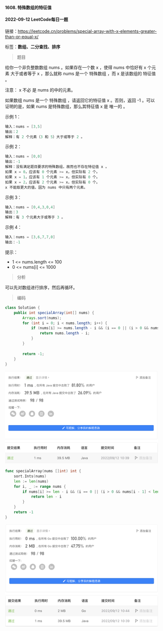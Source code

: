 #### 1608. 特殊数组的特征值

#### 2022-09-12 LeetCode每日一题

链接：https://leetcode.cn/problems/special-array-with-x-elements-greater-than-or-equal-x/

标签：**数组、二分查找、排序**

> 题目

给你一个非负整数数组 nums 。如果存在一个数 x ，使得 nums 中恰好有 x 个元素 大于或者等于 x ，那么就称 nums 是一个 特殊数组 ，而 x 是该数组的 特征值 。

注意： x 不必 是 nums 的中的元素。

如果数组 nums 是一个 特殊数组 ，请返回它的特征值 x 。否则，返回 -1 。可以证明的是，如果 nums 是特殊数组，那么其特征值 x 是 唯一的 。

示例 1：

```java
输入：nums = [3,5]
输出：2
解释：有 2 个元素（3 和 5）大于或等于 2 。
```

示例 2：

```java
输入：nums = [0,0]
输出：-1
解释：没有满足题目要求的特殊数组，故而也不存在特征值 x 。
如果 x = 0，应该有 0 个元素 >= x，但实际有 2 个。
如果 x = 1，应该有 1 个元素 >= x，但实际有 0 个。
如果 x = 2，应该有 2 个元素 >= x，但实际有 0 个。
x 不能取更大的值，因为 nums 中只有两个元素。
```

示例 3：

```java
输入：nums = [0,4,3,0,4]
输出：3
解释：有 3 个元素大于或等于 3 。
```

示例 4：

```java
输入：nums = [3,6,7,7,0]
输出：-1
```


提示：

- 1 <= nums.length <= 100
- 0 <= nums[i] <= 1000

> 分析

可以先对数组进行排序，然后再循环。

> 编码

```java
class Solution {
    public int specialArray(int[] nums) {
        Arrays.sort(nums);
        for (int i = 0; i < nums.length; i++) {
            if (nums[i] >= nums.length - i && (i == 0 || (i > 0 && nums[i - 1] < nums.length - i))) {
                return nums.length - i;
            }
        }

        return -1;
    }
}
```

![image-20220912103927680](1608.特殊数组的特征值.assets/image-20220912103927680-2950382.png)

```go
func specialArray(nums []int) int {
    sort.Ints(nums)
    len := len(nums)
    for i, _ := range nums {
        if nums[i] >= len - i && (i == 0 || (i > 0 && nums[i - 1] < len - i)) {
            return len - i
        }
    }
    return -1
}
```

![image-20220912104451756](1608.特殊数组的特征值.assets/image-20220912104451756-2950693.png)